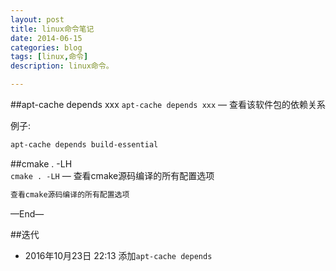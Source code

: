 ```yaml
---
layout: post
title: linux命令笔记
date: 2014-06-15
categories: blog
tags: [linux,命令]
description: linux命令。

---
```



##apt-cache depends xxx
`apt-cache depends xxx` — 查看该软件包的依赖关系  

例子:

```bash
apt-cache depends build-essential
```

##cmake . -LH  
`cmake . -LH` — 查看cmake源码编译的所有配置选项

```bash
查看cmake源码编译的所有配置选项
```




—End—

##迭代


* 2016年10月23日 22:13 
添加`apt-cache depends` 



